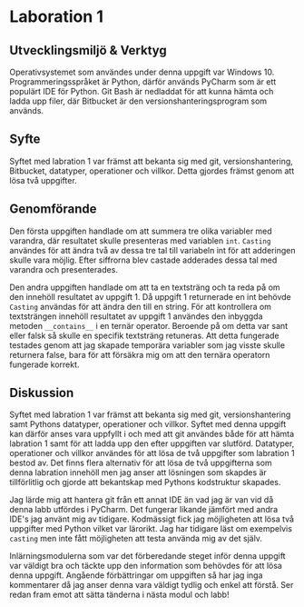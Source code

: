 # Laboration 1

## Utvecklingsmiljö & Verktyg

Operativsystemet som användes under denna uppgift var Windows 10. Programmeringsspråket är Python,
därför används PyCharm som är ett populärt IDE för Python. Git Bash är nedladdat för att kunna 
hämta och ladda upp filer, där Bitbucket är den versionshanteringsprogram som används.


## Syfte

Syftet med labration 1 var främst att bekanta sig med git, versionshantering, Bitbucket, datatyper, 
operationer och villkor. Detta gjordes främst genom att lösa två uppgifter.


## Genomförande

Den första uppgiften handlade om att summera tre olika variabler med varandra, där resultatet skulle
presenteras med variablen `int`. `Casting` användes för att ändra två av dessa tre tal till variabeln
int för att adderingen skulle vara möjlig. Efter siffrorna blev castade adderades dessa tal med
varandra och presenterades.

Den andra uppgiften handlade om att ta en textsträng och ta reda på om den innehöll resultatet av 
uppgift 1. Då uppgift 1 returnerade en int behövde `Casting` användas för att ändra den till en string.
För att kontrollera om textsträngen innehöll resultatet av uppgift 1 användes den inbyggda metoden
`__contains__` i en ternär operator. Beroende på om detta var sant eller falsk så skulle en specifik 
textsträng retuneras. Att detta fungerade testades genom att jag skapade temporära variabler som jag
visste skulle returnera false, bara för att försäkra mig om att den ternära operatorn 
fungerade korrekt.


## Diskussion

Syftet med labration 1 var främst att bekanta sig med git, versionshantering samt Pythons datatyper, 
operationer och villkor. Syftet med denna uppgift kan därför anses vara uppfyllt i och med att git 
användes både för att hämta labration 1 samt för att ladda upp den efter uppgiften var slutförd.
Datatyper, operationer och villkor användes för att lösa de två uppgifter som labration 1 bestod av.
Det finns flera alternativ för att lösa de två uppgifterna som denna labration innehöll men jag anser 
att lösningen som skapdes är tillförlitlig och gjorde att bekantskap med Pythons kodstruktur skapades.

Jag lärde mig att hantera git från ett annat IDE än vad jag är van vid då denna labb utfördes i
PyCharm. Det fungerar likande jämfört med andra IDE's jag använt mig av tidigare. Kodmässigt
fick jag möjligheten att lösa två uppgifter med Python vilket var lärorikt. Jag har tidigare läst
om exempelvis `casting` men inte fått möjligheten att testa använda mig av det själv.

Inlärningsmodulerna som var det förberedande steget inför denna uppgift var väldigt bra och täckte
upp den information som behövdes för att lösa denna uppgift. Angående förbättringar om uppgiften
så har jag inga kommentarer då jag anser denna vara väldigt tydlig och enkel att förstå. Ser redan
fram emot att sätta tänderna i nästa modul och labb!
